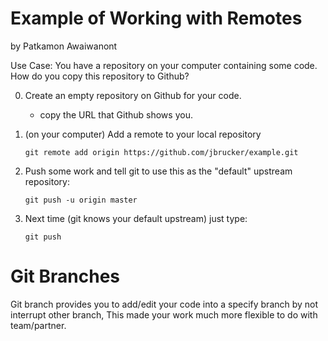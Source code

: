 # Example of Working with Remotes #   
   
by Patkamon Awaiwanont   

Use Case: You have a repository on your computer containing some code. How do you copy this repository to Github?   

   0. Create an empty repository on Github for your code.  
     
        - copy the URL that Github shows you.

   1. (on your computer) Add a remote to your local repository     
   
        ```git remote add origin https://github.com/jbrucker/example.git```
        
   2. Push some work and tell git to use this as the "default" upstream repository:  
     
        ```git push -u origin master```
        
   3. Next time (git knows your default upstream) just type:   
   
        ```git push```

# Git Branches #

Git branch provides you to add/edit your code into a specify branch by not interrupt other
branch, This made your work much more flexible to do with team/partner. 
